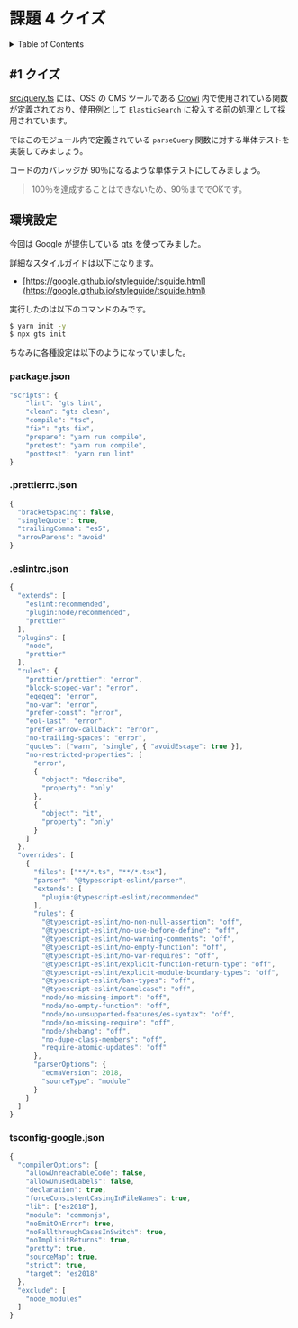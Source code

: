 # 課題 4 クイズ

<!-- START doctoc generated TOC please keep comment here to allow auto update -->
<!-- DON'T EDIT THIS SECTION, INSTEAD RE-RUN doctoc TO UPDATE -->
<details>
<summary>Table of Contents</summary>

- [&#035;1 クイズ](#1-%E3%82%AF%E3%82%A4%E3%82%BA)
- [環境設定](#%E7%92%B0%E5%A2%83%E8%A8%AD%E5%AE%9A)
  - [package.json](#packagejson)
  - [.prettierrc.json](#prettierrcjson)
  - [.eslintrc.json](#eslintrcjson)
  - [tsconfig-google.json](#tsconfig-googlejson)

</details>
<!-- END doctoc generated TOC please keep comment here to allow auto update -->

## #1 クイズ

[src/query.ts](src/query.ts) には、OSS の CMS ツールである [Crowi](https://github.com/crowi/crowi) 内で使用されている関数が定義されており、使用例として `ElasticSearch` に投入する前の処理として採用されています。

ではこのモジュール内で定義されている `parseQuery` 関数に対する単体テストを実装してみましょう。

コードのカバレッジが 90％になるような単体テストにしてみましょう。

> 100％を達成することはできないため、90％まででOKです。

## 環境設定

今回は Google が提供している [gts](https://github.com/google/gts) を使ってみました。

詳細なスタイルガイドは以下になります。

- [https://google.github.io/styleguide/tsguide.html](https://google.github.io/styleguide/tsguide.html)

実行したのは以下のコマンドのみです。

```bash
$ yarn init -y
$ npx gts init
```

ちなみに各種設定は以下のようになっていました。

### package.json

```js
"scripts": {
    "lint": "gts lint",
    "clean": "gts clean",
    "compile": "tsc",
    "fix": "gts fix",
    "prepare": "yarn run compile",
    "pretest": "yarn run compile",
    "posttest": "yarn run lint"
}
```

### .prettierrc.json

```js
{
  "bracketSpacing": false,
  "singleQuote": true,
  "trailingComma": "es5",
  "arrowParens": "avoid"
}
```

### .eslintrc.json

```js
{
  "extends": [
    "eslint:recommended",
    "plugin:node/recommended",
    "prettier"
  ],
  "plugins": [
    "node",
    "prettier"
  ],
  "rules": {
    "prettier/prettier": "error",
    "block-scoped-var": "error",
    "eqeqeq": "error",
    "no-var": "error",
    "prefer-const": "error",
    "eol-last": "error",
    "prefer-arrow-callback": "error",
    "no-trailing-spaces": "error",
    "quotes": ["warn", "single", { "avoidEscape": true }],
    "no-restricted-properties": [
      "error",
      {
        "object": "describe",
        "property": "only"
      },
      {
        "object": "it",
        "property": "only"
      }
    ]
  },
  "overrides": [
    {
      "files": ["**/*.ts", "**/*.tsx"],
      "parser": "@typescript-eslint/parser",
      "extends": [
        "plugin:@typescript-eslint/recommended"
      ],
      "rules": {
        "@typescript-eslint/no-non-null-assertion": "off",
        "@typescript-eslint/no-use-before-define": "off",
        "@typescript-eslint/no-warning-comments": "off",
        "@typescript-eslint/no-empty-function": "off",
        "@typescript-eslint/no-var-requires": "off",
        "@typescript-eslint/explicit-function-return-type": "off",
        "@typescript-eslint/explicit-module-boundary-types": "off",
        "@typescript-eslint/ban-types": "off",
        "@typescript-eslint/camelcase": "off",
        "node/no-missing-import": "off",
        "node/no-empty-function": "off",
        "node/no-unsupported-features/es-syntax": "off",
        "node/no-missing-require": "off",
        "node/shebang": "off",
        "no-dupe-class-members": "off",
        "require-atomic-updates": "off"
      },
      "parserOptions": {
        "ecmaVersion": 2018,
        "sourceType": "module"
      }
    }
  ]
}
```

### tsconfig-google.json

```js
{
  "compilerOptions": {
    "allowUnreachableCode": false,
    "allowUnusedLabels": false,
    "declaration": true,
    "forceConsistentCasingInFileNames": true,
    "lib": ["es2018"],
    "module": "commonjs",
    "noEmitOnError": true,
    "noFallthroughCasesInSwitch": true,
    "noImplicitReturns": true,
    "pretty": true,
    "sourceMap": true,
    "strict": true,
    "target": "es2018"
  },
  "exclude": [
    "node_modules"
  ]
}
```
